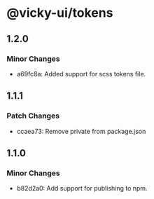 # @vicky-ui/tokens

## 1.2.0

### Minor Changes

- a69fc8a: Added support for scss tokens file.

## 1.1.1

### Patch Changes

- ccaea73: Remove private from package.json

## 1.1.0

### Minor Changes

- b82d2a0: Add support for publishing to npm.
